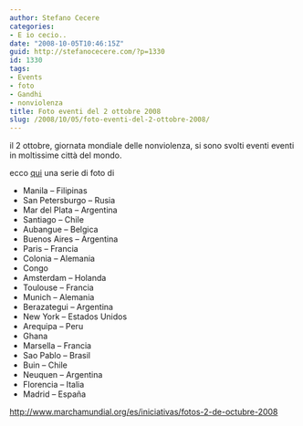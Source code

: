 ```yaml
---
author: Stefano Cecere
categories:
- E io cecio..
date: "2008-10-05T10:46:15Z"
guid: http://stefanocecere.com/?p=1330
id: 1330
tags:
- Events
- foto
- Gandhi
- nonviolenza
title: Foto eventi del 2 ottobre 2008
slug: /2008/10/05/foto-eventi-del-2-ottobre-2008/
---
```


il 2 ottobre, giornata mondiale delle nonviolenza, si sono svolti eventi eventi in moltissime città del mondo.

ecco [qui](http://www.marchamundial.org/es/iniciativas/fotos-2-de-octubre-2008) una serie di foto di

  * Manila &#8211; Filipinas
  * San Petersburgo &#8211; Rusia
  * Mar del Plata &#8211; Argentina
  * Santiago &#8211; Chile
  * Aubangue &#8211; Belgica
  * Buenos Aires &#8211; Argentina
  * Paris &#8211; Francia
  * Colonia &#8211; Alemania
  * Congo
  * Amsterdam &#8211; Holanda
  * Toulouse &#8211; Francia
  * Munich &#8211; Alemania
  * Berazategui &#8211; Argentina
  * New York &#8211; Estados Unidos
  * Arequipa &#8211; Peru
  * Ghana
  * Marsella &#8211; Francia
  * Sao Pablo &#8211; Brasil
  * Buin &#8211; Chile
  * Neuquen &#8211; Argentina
  * Florencia &#8211; Italia
  * Madrid &#8211; España

<http://www.marchamundial.org/es/iniciativas/fotos-2-de-octubre-2008>